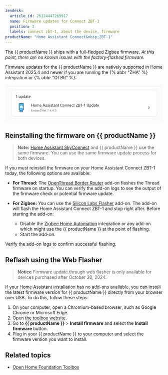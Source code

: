 ```yaml
---
zendesk:
  article_id: 26124447269917
  name: Firmware updates for Connect ZBT-1
  position: 2
  labels: connect zbt-1, about the device, firmware
productName: "Home Assistant Connect&nbsp;ZBT-1"
---
```


The {{ productName }} ships with a full-fledged Zigbee firmware. *At this point, there are no known issues with the factory-flashed firmware.*

Firmware updates for the {{ productName }} are natively supported in Home Assistant 2025.4 and newer if you are running the {% abbr "ZHA" %} integration or {% abbr "OTBR" %}:

![Screenshot of update notification](/static/img/connect-zbt-1/connect-zbt-1_firmware_update_notification.png)

## Reinstalling the firmware on {{ productName }}

> **Note:** [Home Assistant SkyConnect](/hc/en-us/articles/26151953609117) and {{ productName }} use the same firmware. You can use the same firmware update process for both devices.

If you must reinstall the firmware on your Home Assistant Connect&nbsp;ZBT-1 today, the following options are available:

- **For Thread:** The [OpenThread Border Router](https://my.home-assistant.io/redirect/supervisor_addon/?addon=core_openthread_border_router) add-on flashes the Thread firmware on startup. You can verify the add-on logs to see the output of the firmware check or potential firmware update.

- **For Zigbee:** You can use the [Silicon Labs Flasher](https://my.home-assistant.io/redirect/supervisor_addon/?addon=core_silabs_flasher) add-on. The add-on will flash the Home Assistant Connect&nbsp;ZBT-1 and stop right after. Before starting the add-on:
  - Disable the [Zigbee Home Automation](https://my.home-assistant.io/redirect/integration/?domain=zha) integration or any add-on which might use the {{ productName }} at the point of flashing.
  - Start the add-on.

Verify the add-on logs to confirm successful flashing.

## Reflash using the Web Flasher

> **Notice**
> Firmware update through web flasher is only available for devices purchased after October 20, 2024.

If your Home Assistant installation has no add-ons available, you can install the latest firmware version for {{ productName }} directly from your browser over USB. To do this, follow these steps:

1. On your computer, open a Chromium-based browser, such as Google Chrome or Microsoft Edge.
2. Open [the toolbox website](https://toolbox.openhomefoundation.org/).
3. Go to **{{ productName }}** > **Install firmware** and select the **Install firmware** button.
4. Plug in your {{ productName }} to your computer and select the firmware version you want to install.

## Related topics

- [Open Home Foundation Toolbox](https://toolbox.openhomefoundation.org/zbt1/install)